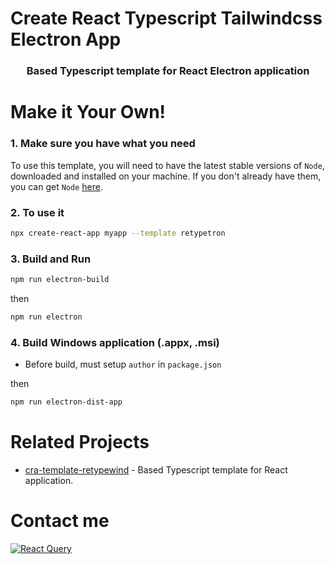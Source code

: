 # Create React Typescript Tailwindcss Electron App

### <p align="center">Based Typescript template for React Electron application</p>

# Make it Your Own!

### 1. Make sure you have what you need

To use this template, you will need to have the latest stable versions of `Node`, downloaded and installed on your machine. If you don't already have them, you can get `Node` [here](https://nodejs.org/en/download/).

### 2. To use it

```bash
npx create-react-app myapp --template retypetron
```

### 3. Build and Run

```bash
npm run electron-build
```

then

```bash
npm run electron
```

### 4. Build Windows application (.appx, .msi)

- Before build, must setup `author` in `package.json`

then

```bash
npm run electron-dist-app
```

# Related Projects

- [cra-template-retypewind](https://www.npmjs.com/package/cra-template-retypewind) - Based Typescript template for React application.

# Contact me

[![React Query](https://img.shields.io/badge/GitHub-100000?style=for-the-badge&logo=github&logoColor=white)](https://github.com/ngdduy17427)
